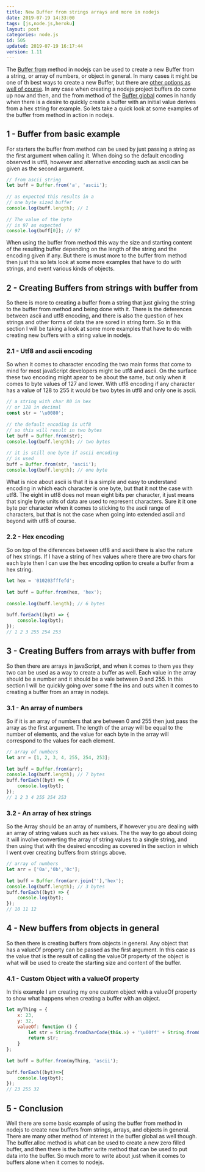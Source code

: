 ```yaml
---
title: New Buffer from strings arrays and more in nodejs
date: 2019-07-19 14:33:00
tags: [js,node.js,heroku]
layout: post
categories: node.js
id: 505
updated: 2019-07-19 16:17:44
version: 1.11
---
```


The [Buffer from](https://nodejs.org/api/buffer.html#buffer_class_method_buffer_from_array) method in nodejs can be used to create a new Buffer from a string, or array of numbers, or object in general. In many cases it might be one of th best ways to create a new Buffer, but there are [other options as well of course](/2019/06/17/nodejs-buffer-new/). In any case when creating a nodejs project buffers do come up now and then, and the from method of the [Buffer global](/2018/02/07/nodejs-buffer/) comes in handy when there is a desire to quickly create a buffer with an initial value derives from a hex string for example. So lets take a quick look at some examples of the buffer from method in action in nodejs.

<!-- more -->

## 1 - Buffer from basic example

For starters the buffer from method can be used by just passing a string as the first argument when calling it. When doing so the default encoding observed is utf8, however and alternative encoding such as ascii can be given as the second argument.

```js
// from ascii string
let buff = Buffer.from('a', 'ascii');
 
// as expected this results in a 
// one byte sized buffer
console.log(buff.length); // 1
 
// The value of the byte
// is 97 as expected
console.log(buff[0]); // 97
```

When using the buffer from method this way the size and starting content of the resulting buffer depending on the length of the string and the encoding given if any. But there is must more to the buffer from method then just this so lets look at some more examples that have to do with strings, and event various kinds of objects.

## 2 - Creating Buffers from strings with buffer from

So there is more to creating a buffer from a string that just giving the string to the buffer from method and being done with it. There is the deferences between ascii and utf8 encoding, and there is also the question of hex strings and other forms of data the are sored in string form. So in this section I will be taking a look at some more examples that have to do with creating new buffers with a string value in nodejs.

### 2.1 - Utf8 and ascii encoding

So when it comes to character encoding the two main forms that come to mind for most javaScript developers might be utf8 and ascii. On the surface these two encoding might apear to be about the same, but only when it comes to byte values of 127 and lower. With utf8 encoding if any character has a value of 128 to 255 it would be two bytes in utf8 and only one is ascii.

```js
// a string with char 80 in hex
// or 128 in decimal
const str = '\u0080';
 
// the default encoding is utf8
// so this will result in two bytes
let buff = Buffer.from(str);
console.log(buff.length); // two bytes
 
// it is still one byte if ascii encoding
// is used
buff = Buffer.from(str, 'ascii');
console.log(buff.length); // one byte
```

What is nice about ascii is that it is a simple and easy to understand encoding in which each character is one byte, but that it not the case with utf8. The eight in utf8 does not mean eight bits per character, it just means that single byte units of data are used to represent characters. Sure it it one byte per character when it comes to sticking to the ascii range of characters, but that is not the case when going into extended ascii and beyond with utf8 of course.

### 2.2 - Hex encoding

So on top of the diferences between utf8 and ascii there is also the nature of hex strings. If I have a string of hex values where there are two chars for each byte then I can use the hex encoding option to create a buffer from a hex string.

```js
let hex = '010203fffefd';
 
let buff = Buffer.from(hex, 'hex');
 
console.log(buff.length); // 6 bytes
 
buff.forEach((byt) => {
    console.log(byt);
});
// 1 2 3 255 254 253
```

## 3 - Creating Buffers from arrays with buffer from

So then there are arrays in javaScript, and when it comes to them yes they two can be used as a way to create a buffer as well. Each value in the array should be a number and it should be a vale between 0 and 255. In this section I will be quickly going over some f the ins and outs when it comes to creating a buffer from an array in nodejs.

### 3.1 - An array of numbers

So if it is an array of numbers that are between 0 and 255 then just pass the array as the first argument. The length of the array will be equal to the number of elements, and the value for each byte in the array will correspond to the values for each element.

```js
// array of numbers
let arr = [1, 2, 3, 4, 255, 254, 253];
 
let buff = Buffer.from(arr);
console.log(buff.length); // 7 bytes
buff.forEach((byt) => {
    console.log(byt);
});
// 1 2 3 4 255 254 253
```

### 3.2 - An array of hex strings

So the Array should be an array of numbers, if however you are dealing with an array of string values such as hex values. The the way to go about doing it will involve converting the array of string values to a single string, and then using that with the desired encoding as covered in the section in which I went over creating buffers from strings above.

```js
// array of numbers
let arr = ['0a','0b','0c'];
 
let buff = Buffer.from(arr.join(''),'hex');
console.log(buff.length); // 3 bytes
buff.forEach((byt) => {
    console.log(byt);
});
// 10 11 12
```

## 4 - New buffers from objects in general

So then there is creating buffers from objects in general. Any object that has a valueOf property can be passed as the first argument. In this case as the value that is the result of calling the valueOf property of the object is what will be used to create the starting size and content of the buffer.

### 4.1 - Custom Object with a valueOf property

In this example I am creating my one custom object with a valueOf property to show what happens when creating a buffer with an object.

```js
let myThing = {
    x: 23,
    y: 32,
    valueOf: function () {
        let str = String.fromCharCode(this.x) + '\u00ff' + String.fromCharCode(this.y);
        return str;
    }
};
 
let buff = Buffer.from(myThing, 'ascii');
 
buff.forEach((byt)=>{
    console.log(byt);
});
// 23 255 32
```

## 5 - Conclusion

Well there are some basic example of using the buffer from method in nodejs to create new buffers from strings, arrays, and objects in general. There are many other method of interest in the buffer global as well though. The buffer.alloc method is what can be used to create a new zero filled buffer, and then there is the buffer write method that can be used to put data into the buffer. So much more to write about just when it comes to buffers alone when it comes to nodejs.